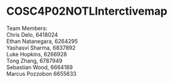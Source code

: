 # COSC4P02NOTLInterctivemap
Team Members:<br />
Chris Delo, 6418024<br />
Ethan Natanegara, 6264295<br />
Yashasvi Sharma, 6837892<br />
Luke Hopkins, 6266928<br />
Tong Zhang, 6787949<br />
Sebastian Wood, 6664189<br />
Marcus Pozzobon 6655633<br />
